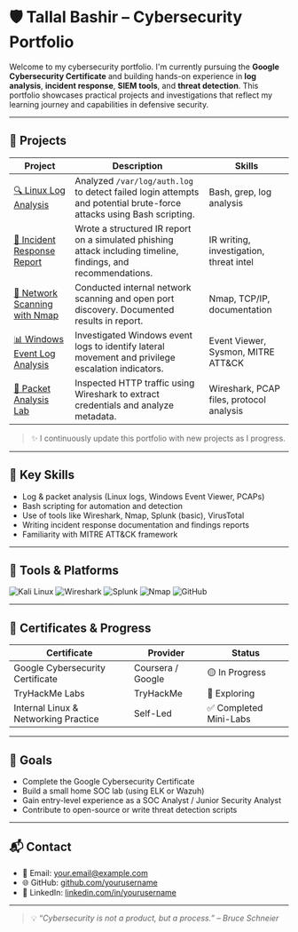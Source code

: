 # 🛡️ Tallal Bashir – Cybersecurity Portfolio

Welcome to my cybersecurity portfolio. I'm currently pursuing the **Google Cybersecurity Certificate** and building hands-on experience in **log analysis**, **incident response**, **SIEM tools**, and **threat detection**. This portfolio showcases practical projects and investigations that reflect my learning journey and capabilities in defensive security.

---

## 📂 Projects

| Project | Description | Skills |
|---------|-------------|--------|
| [🔍 Linux Log Analysis](./Linux-Log-Analysis) | Analyzed `/var/log/auth.log` to detect failed login attempts and potential brute-force attacks using Bash scripting. | Bash, grep, log analysis |
| [📁 Incident Response Report](./Incident-Response-Case) | Wrote a structured IR report on a simulated phishing attack including timeline, findings, and recommendations. | IR writing, investigation, threat intel |
| [📡 Network Scanning with Nmap](./Network-Scan) | Conducted internal network scanning and open port discovery. Documented results in report. | Nmap, TCP/IP, documentation |
| [📊 Windows Event Log Analysis](./Windows-Event-Analysis) | Investigated Windows event logs to identify lateral movement and privilege escalation indicators. | Event Viewer, Sysmon, MITRE ATT&CK |
| [🧪 Packet Analysis Lab](./Wireshark-Analysis) | Inspected HTTP traffic using Wireshark to extract credentials and analyze metadata. | Wireshark, PCAP files, protocol analysis |

> ✨ I continuously update this portfolio with new projects as I progress.

---

## 🎯 Key Skills

- Log & packet analysis (Linux logs, Windows Event Viewer, PCAPs)
- Bash scripting for automation and detection
- Use of tools like Wireshark, Nmap, Splunk (basic), VirusTotal
- Writing incident response documentation and findings reports
- Familiarity with MITRE ATT&CK framework

---

## 🧰 Tools & Platforms

![Kali Linux](https://img.shields.io/badge/Linux-Kali-red?style=flat-square)
![Wireshark](https://img.shields.io/badge/Wireshark-PCAP-blue?style=flat-square)
![Splunk](https://img.shields.io/badge/Splunk-Log%20Analysis-green?style=flat-square)
![Nmap](https://img.shields.io/badge/Nmap-Network%20Mapping-black?style=flat-square)
![GitHub](https://img.shields.io/badge/GitHub-Version%20Control-lightgrey?style=flat-square)

---

## 🏅 Certificates & Progress

| Certificate | Provider | Status |
|-------------|----------|--------|
| Google Cybersecurity Certificate | Coursera / Google | 🟡 In Progress |
| TryHackMe Labs | TryHackMe | 🔄 Exploring |
| Internal Linux & Networking Practice | Self-Led | ✅ Completed Mini-Labs |

---

## 🧠 Goals

- Complete the Google Cybersecurity Certificate
- Build a small home SOC lab (using ELK or Wazuh)
- Gain entry-level experience as a SOC Analyst / Junior Security Analyst
- Contribute to open-source or write threat detection scripts

---

## 📬 Contact

- 📧 Email: your.email@example.com  
- 🌐 GitHub: [github.com/yourusername](https://github.com/yourusername)  
- 💼 LinkedIn: [linkedin.com/in/yourusername](https://linkedin.com/in/yourusername)

---

> 💡 _“Cybersecurity is not a product, but a process.” – Bruce Schneier_

